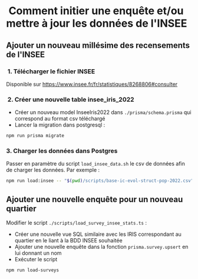 #  Comment initier une enquête et/ou mettre à jour les données de l'INSEE

## Ajouter un nouveau millésime des recensements de l'INSEE

###  1. Télécharger le fichier INSEE

Disponible sur <https://www.insee.fr/fr/statistiques/8268806#consulter>

###  2. Créer une nouvelle table insee_iris_2022

- Créer un nouveau model InseeIris2022 dans `./prisma/schema.prisma` qui correspond au format csv téléchargé
- Lancer la migration dans postgresql :

```bash
npm run prisma migrate
```

### 3. Charger les données dans Postgres

Passer en paramètre du script `load_insee_data.sh` le csv de données afin de charger les données. Par exemple :

```bash
npm run load:insee -- "$(pwd)/scripts/base-ic-evol-struct-pop-2022.csv" postgresql://postgres:password@localhost:5432/app-near
```

## Ajouter une nouvelle enquête pour un nouveau quartier

Modifier le script `./scripts/load_survey_insee_stats.ts` :

- Créer une nouvelle vue SQL similaire avec les IRIS correspondant au quartier en le liant à la BDD INSEE souhaitée
- Ajouter une nouvelle enquête dans la fonction `prisma.survey.upsert` en lui donnant un nom
- Exécuter le script

```bash
npm run load-surveys
```
